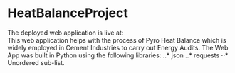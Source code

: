 # HeatBalanceProject
The deployed web application is live at:  
This web application helps with the process of Pyro Heat Balance which is widely employed in Cement Industries to carry out Energy Audits.
The Web App was built in Python using the following libraries:
..* json
..* requests
⋅⋅* Unordered sub-list. 
